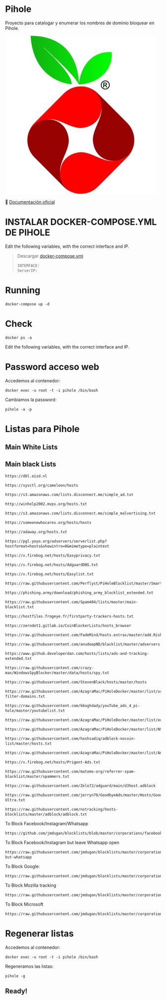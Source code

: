 # Pihole
Proyecto para catalogar y enumerar los nombres de dominio bloquear en Pihole.

![alt text](https://github.com/JuanRodenas/Pihole/blob/main/pihole.png)


📁 [Documentación oficial](https://docs.pi-hole.net/)

# INSTALAR DOCKER-COMPOSE.YML DE PIHOLE
Edit the following variables, with the correct interface and IP.
> Descargar [docker-compose.yml](https://github.com/JuanRodenas/Pihole/blob/main/docker-compose.yml)
>~~~
>INTERFACE:
>ServerIP:
>~~~

# Running
~~~
docker-compose up -d
~~~

# Check
~~~
docker ps -a
~~~

Edit the following variables, with the correct interface and IP.

# Password acceso web
Accedemos al contenedor:
~~~
docker exec -u root -t -i pihole /bin/bash
~~~
Cambiamos la password:
~~~
pihole -a -p
~~~

# Listas para Pihole

## Main White Lists


## Main black Lists
~~~
https://dbl.oisd.nl 
~~~
~~~
https://sysctl.org/cameleon/hosts 
~~~
~~~
https://s3.amazonaws.com/lists.disconnect.me/simple_ad.txt 
~~~
~~~
http://winhelp2002.mvps.org/hosts.txt 
~~~
~~~
https://s3.amazonaws.com/lists.disconnect.me/simple_malvertising.txt 
~~~
~~~
https://someonewhocares.org/hosts/hosts 
~~~
~~~
https://adaway.org/hosts.txt 
~~~
~~~
https://pgl.yoyo.org/adservers/serverlist.php?hostformat=hosts&showintro=0&mimetype=plaintext 
~~~
~~~
https://v.firebog.net/hosts/Easyprivacy.txt 
~~~
~~~
https://v.firebog.net/hosts/AdguardDNS.txt 
~~~
~~~
https://v.firebog.net/hosts/Easylist.txt 
~~~
~~~
https://raw.githubusercontent.com/Perflyst/PiHoleBlocklist/master/SmartTV.txt 
~~~
~~~
https://phishing.army/download/phishing_army_blocklist_extended.txt 
~~~
~~~
https://raw.githubusercontent.com/Spam404/lists/master/main-blacklist.txt 
~~~
~~~
https://hostfiles.frogeye.fr/firstparty-trackers-hosts.txt 
~~~
~~~
https://zerodot1.gitlab.io/CoinBlockerLists/hosts_browser 
~~~
~~~
https://raw.githubusercontent.com/FadeMind/hosts.extras/master/add.Risk/hosts 
~~~
~~~
https://raw.githubusercontent.com/anudeepND/blacklist/master/adservers.txt 
~~~
~~~
https://www.github.developerdan.com/hosts/lists/ads-and-tracking-extended.txt 
~~~
~~~
https://raw.githubusercontent.com/crazy-max/WindowsSpyBlocker/master/data/hosts/spy.txt 
~~~
~~~
https://raw.githubusercontent.com/StevenBlack/hosts/master/hosts 
~~~
~~~
https://raw.githubusercontent.com/AzagraMac/PiHoleDocker/master/list/urlhaus-filter-domains.txt 
~~~
~~~
https://raw.githubusercontent.com/kboghdady/youTube_ads_4_pi-hole/master/youtubelist.txt 
~~~
~~~
https://raw.githubusercontent.com/AzagraMac/PiHoleDocker/master/list/outapzazaList.txt 
~~~
~~~
https://raw.githubusercontent.com/AzagraMac/PiHoleDocker/master/list/NSABlocklist.txt 
~~~
~~~
https://raw.githubusercontent.com/hoshsadiq/adblock-nocoin-list/master/hosts.txt 
~~~
~~~
https://raw.githubusercontent.com/AzagraMac/PiHoleDocker/master/list/AndroidTracking.txt 
~~~
~~~
https://v.firebog.net/hosts/Prigent-Ads.txt 
~~~
~~~
https://raw.githubusercontent.com/matomo-org/referrer-spam-blacklist/master/spammers.txt 
~~~
~~~
https://raw.githubusercontent.com/Zelo72/adguard/main/d3host.adblock
~~~
~~~
https://raw.githubusercontent.com/jerryn70/GoodbyeAds/master/Hosts/GoodbyeAds-Ultra.txt
~~~
~~~
https://raw.githubusercontent.com/notracking/hosts-blocklists/master/adblock/adblock.txt
~~~
To Block Facebook/Instagram/Whatsapp
~~~
https://github.com/jmdugan/blocklists/blob/master/corporations/facebook/all
~~~
To Block Facebook/Instagram but leave Whatsapp open
~~~
https://raw.githubusercontent.com/jmdugan/blocklists/master/corporations/facebook/all-but-whatsapp
~~~
To Block Google:
~~~
https://raw.githubusercontent.com/jmdugan/blocklists/master/corporations/google/all
~~~
To Block Mozilla tracking
~~~
https://raw.githubusercontent.com/jmdugan/blocklists/master/corporations/mozilla/all
~~~
To Block Microsoft
~~~
https://raw.githubusercontent.com/jmdugan/blocklists/master/corporations/microsoft/all
~~~

# Regenerar listas
Accedemos al contenedor:
~~~
docker exec -u root -t -i pihole /bin/bash
~~~
Regeneramos las listas:
~~~
pihole -g
~~~

## Ready!
